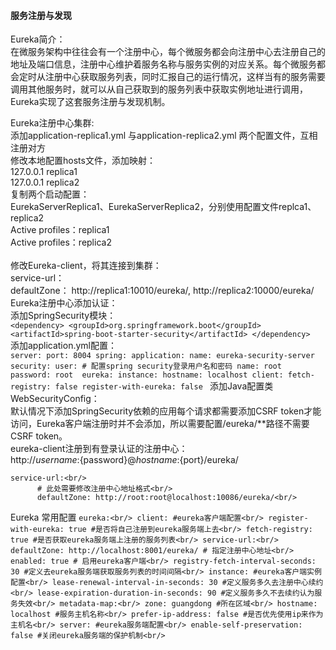 #### 服务注册与发现
Eureka简介：<br/>
    在微服务架构中往往会有一个注册中心，每个微服务都会向注册中心去注册自己的地址及端口信息，注册中心维护着服务名称与服务实例的对应关系。每个微服务都会定时从注册中心获取服务列表，同时汇报自己的运行情况，这样当有的服务需要调用其他服务时，就可以从自己获取到的服务列表中获取实例地址进行调用，Eureka实现了这套服务注册与发现机制。

Eureka注册中心集群:<br/>
    添加application-replica1.yml 与application-replica2.yml 两个配置文件，互相注册对方<br/>
    修改本地配置hosts文件，添加映射：<br/>
    127.0.0.1 replica1<br/>
    127.0.0.1 replica2<br/>
    复制两个启动配置：<br/>
        EurekaServerReplica1、EurekaServerReplica2，分别使用配置文件replca1、replica2<br/>
        Active profiles：replica1<br/>
        Active profiles：replica2<br/>    
    修改Eureka-client，将其连接到集群： <br/>
        service-url：<br/>
            defaultZone： http://replica1:10010/eureka/, http://replica2:10000/eureka/ <br/>
Eureka注册中心添加认证：<br/>
    添加SpringSecurity模块：<br/>
    `<dependency>
         <groupId>org.springframework.boot</groupId>
         <artifactId>spring-boot-starter-security</artifactId>
     </dependency>`    
    添加application.yml配置：<br/>
    `server:
       port: 8004
     spring:
       application:
         name: eureka-security-server
       security:
         user:
           # 配置spring security登录用户名和密码
           name: root
           password: root 
     eureka:
       instance:
         hostname: localhost
       client:
         fetch-registry: false
         register-with-eureka: false
    `
    添加Java配置类 WebSecurityConfig：<br/>
    默认情况下添加SpringSecurity依赖的应用每个请求都需要添加CSRF token才能访问，Eureka客户端注册时并不会添加，所以需要配置/eureka/**路径不需要CSRF token。<br/>
    eureka-client注册到有登录认证的注册中心：<br/>
    http://${username}:${password}@${hostname}:${port}/eureka/ <br/>
    
    service-url:<br/>
          # 此处需要修改注册中心地址格式<br/>
          defaultZone: http://root:root@localhost:10086/eureka/<br/>
  
Eureka 常用配置
`eureka:<br/>
   client: #eureka客户端配置<br/>
     register-with-eureka: true #是否将自己注册到eureka服务端上去<br/>
     fetch-registry: true #是否获取eureka服务端上注册的服务列表<br/>
     service-url:<br/>
       defaultZone: http://localhost:8001/eureka/ # 指定注册中心地址<br/>
     enabled: true # 启用eureka客户端<br/>
     registry-fetch-interval-seconds: 30 #定义去eureka服务端获取服务列表的时间间隔<br/>
   instance: #eureka客户端实例配置<br/>
     lease-renewal-interval-in-seconds: 30 #定义服务多久去注册中心续约<br/>
     lease-expiration-duration-in-seconds: 90 #定义服务多久不去续约认为服务失效<br/>
     metadata-map:<br/>
       zone: guangdong #所在区域<br/>
     hostname: localhost #服务主机名称<br/>
     prefer-ip-address: false #是否优先使用ip来作为主机名<br/>
   server: #eureka服务端配置<br/>
     enable-self-preservation: false #关闭eureka服务端的保护机制<br/>
` 